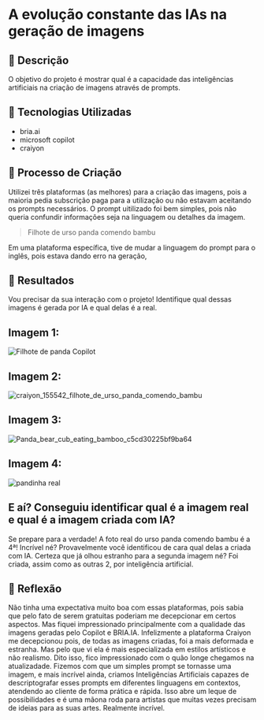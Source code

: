 # A evolução constante das IAs na geração de imagens

## 🚀 Descrição

O objetivo do projeto é mostrar qual é a capacidade das inteligências artificiais na criação de imagens através de prompts. 

## 🤖 Tecnologias Utilizadas

- bria.ai
- microsoft copilot
- craiyon

## 🧐 Processo de Criação
Utilizei três plataformas (as melhores) para a criação das imagens, pois a maioria pedia subscrição paga para a utilização ou não estavam aceitando os prompts necessários.
O prompt uitilizado foi bem simples, pois não queria confundir informações seja na linguagem ou detalhes da imagem.

>Filhote de urso panda comendo bambu

Em uma plataforma específica, tive de mudar a linguagem do prompt para o inglês, pois estava dando erro na geração,

## 🚀 Resultados
Vou precisar da sua interação com o projeto! Identifique qual dessas imagens é gerada por IA e qual delas é a real.
## Imagem 1:
![Filhote de panda Copilot](https://github.com/user-attachments/assets/efce756c-1422-471a-b117-5acee4a7c1c2)
## Imagem 2:
![craiyon_155542_filhote_de_urso_panda_comendo_bambu](https://github.com/user-attachments/assets/43cfcecb-0cec-450f-ac12-684ea3c5aee3)
## Imagem 3:
![Panda_bear_cub_eating_bamboo_c5cd30225bf9ba64](https://github.com/user-attachments/assets/9d926e8e-4aed-4b6a-bd2a-063bf37ef1d3)
## Imagem 4:
![pandinha real](https://github.com/user-attachments/assets/4ed678b9-219e-40ca-ae8a-34683f70126e)

## E aí? Conseguiu identificar qual é a imagem real e qual é a imagem criada com IA? 
Se prepare para a verdade! A foto real do urso panda comendo bambu é a 4ª! Incrível né?
Provavelmente você identificou de cara qual delas a criada com IA. Certeza que já olhou estranho para a segunda imagem né? Foi criada, assim como as outras 2, por inteligência artificial.

## 💭 Reflexão 
Não tinha uma expectativa muito boa com essas plataformas, pois sabia que pelo fato de serem gratuitas poderiam me decepcionar em certos aspectos. Mas fiquei impressionado principalmente com a qualidade das imagens geradas pelo Copilot e BRIA.IA. 
Infelizmente a plataforma Craiyon me decepcionou pois, de todas as imagens criadas, foi a mais deformada e estranha. Mas pelo que vi ela é mais especializada em estilos artísticos e não realismo.
Dito isso, fico impressionado com o quão longe chegamos na atualizadade. Fizemos com que um simples prompt se tornasse uma imagem, e mais incrível ainda, criamos Inteligências Artificiais capazes de descriptografar esses prompts em diferentes linguagens em contextos, atendendo ao cliente de forma prática e rápida. Isso abre um leque de possibilidades e é uma mãona roda para artistas que muitas vezes precisam de ideias para as suas artes.
Realmente incrível.
